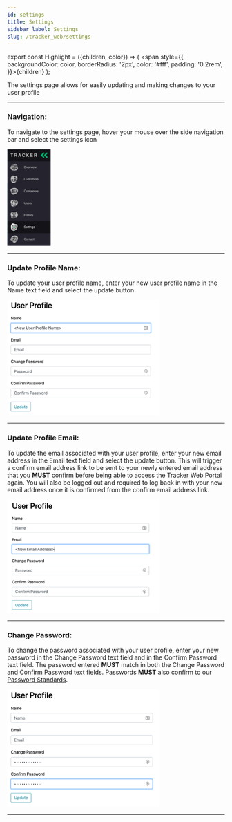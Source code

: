 ```yaml
---
id: settings
title: Settings
sidebar_label: Settings
slug: /tracker_web/settings
---
```


export const Highlight = ({children, color}) => ( <span style={{
      backgroundColor: color,
      borderRadius: '2px',
      color: '#fff',
      padding: '0.2rem',
    }}>{children}</span> );

The settings page allows for easily updating and making changes to your user profile

---

### Navigation:

To navigate to the settings page, hover your mouse over the side navigation bar and select the settings icon

<img src="../../static/img/tracker-web/settings_navbar.png" alt="Navigation Bar" width="20%"/>

---

### Update Profile Name:

To update your user profile name, enter your new user profile name in the Name text field and select the update button

<img src="../../static/img/tracker-web/settings_name.png" alt="User Profile Form" width="70%"/>

---

### Update Profile Email:

To update the email associated with your user profile, enter your new email address in the Email text field and select the update button. This will trigger a confirm email address link to be sent to your newly entered email address that you <Highlight color="#25c2a0">**MUST**</Highlight> confirm before being able to access the Tracker Web Portal again. You will also be logged out and required to log back in with your new email address once it is confirmed from the confirm email address link. 

<img src="../../static/img/tracker-web/settings_email.png" alt="User Profile Form" width="70%"/>

---

### Change Password:

To change the password associated with your user profile, enter your new password in the Change Password text field and in the Confirm Password text field. The password entered <Highlight color="#25c2a0">**MUST**</Highlight> match in both the Change Password and Confirm Password text fields. Passwords <Highlight color="#25c2a0">**MUST**</Highlight> also confirm to our [Password Standards](password_standards).

<img src="../../static/img/tracker-web/settings_password.png" alt="User Profile Form" width="70%"/>

---
